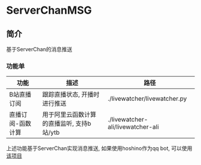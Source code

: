 # ServerChanMSG

## 简介

基于ServerChan的消息推送

### 功能单

| 功能        | 描述                         | 路径                         |
| ----------- | ---------------------------- | ---------------------------- |
| B站直播订阅 | 跟踪直播状态, 开播时进行推送 | ./livewatcher/livewatcher.py |
|直播订阅-函数计算|用于阿里云函数计算的直播监听, 支持b站/ytb|./livewatcher-ali/livewatcher-ali|

上述功能基于ServerChan实现消息推送, 如果使用hoshino作为qq bot, 可以使用[该项目](https://github.com/voidbean/livewatcher)


